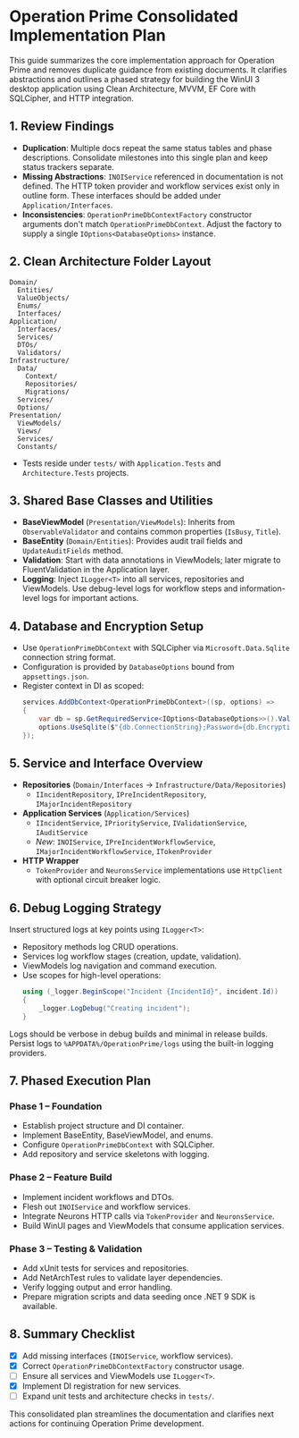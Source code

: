 # Operation Prime Consolidated Implementation Plan

This guide summarizes the core implementation approach for Operation Prime and removes duplicate guidance from existing documents. It clarifies abstractions and outlines a phased strategy for building the WinUI 3 desktop application using Clean Architecture, MVVM, EF Core with SQLCipher, and HTTP integration.

## 1. Review Findings
- **Duplication**: Multiple docs repeat the same status tables and phase descriptions. Consolidate milestones into this single plan and keep status trackers separate.
- **Missing Abstractions**: `INOIService` referenced in documentation is not defined. The HTTP token provider and workflow services exist only in outline form. These interfaces should be added under `Application/Interfaces`.
- **Inconsistencies**: `OperationPrimeDbContextFactory` constructor arguments don't match `OperationPrimeDbContext`. Adjust the factory to supply a single `IOptions<DatabaseOptions>` instance.

## 2. Clean Architecture Folder Layout
```
Domain/
  Entities/
  ValueObjects/
  Enums/
  Interfaces/
Application/
  Interfaces/
  Services/
  DTOs/
  Validators/
Infrastructure/
  Data/
    Context/
    Repositories/
    Migrations/
  Services/
  Options/
Presentation/
  ViewModels/
  Views/
  Services/
  Constants/
```
- Tests reside under `tests/` with `Application.Tests` and `Architecture.Tests` projects.

## 3. Shared Base Classes and Utilities
- **BaseViewModel** (`Presentation/ViewModels`): Inherits from `ObservableValidator` and contains common properties (`IsBusy`, `Title`).
- **BaseEntity** (`Domain/Entities`): Provides audit trail fields and `UpdateAuditFields` method.
- **Validation**: Start with data annotations in ViewModels; later migrate to FluentValidation in the Application layer.
- **Logging**: Inject `ILogger<T>` into all services, repositories and ViewModels. Use debug-level logs for workflow steps and information-level logs for important actions.

## 4. Database and Encryption Setup
- Use `OperationPrimeDbContext` with SQLCipher via `Microsoft.Data.Sqlite` connection string format.
- Configuration is provided by `DatabaseOptions` bound from `appsettings.json`.
- Register context in DI as scoped:
  ```csharp
  services.AddDbContext<OperationPrimeDbContext>((sp, options) =>
  {
      var db = sp.GetRequiredService<IOptions<DatabaseOptions>>().Value;
      options.UseSqlite($"{db.ConnectionString};Password={db.EncryptionKey}");
  });
  ```

## 5. Service and Interface Overview
- **Repositories** (`Domain/Interfaces` → `Infrastructure/Data/Repositories`)
  - `IIncidentRepository`, `IPreIncidentRepository`, `IMajorIncidentRepository`
- **Application Services** (`Application/Services`)
  - `IIncidentService`, `IPriorityService`, `IValidationService`, `IAuditService`
  - *New*: `INOIService`, `IPreIncidentWorkflowService`, `IMajorIncidentWorkflowService`, `ITokenProvider`
- **HTTP Wrapper**
  - `TokenProvider` and `NeuronsService` implementations use `HttpClient` with optional circuit breaker logic.

## 6. Debug Logging Strategy
Insert structured logs at key points using `ILogger<T>`:
- Repository methods log CRUD operations.
- Services log workflow stages (creation, update, validation).
- ViewModels log navigation and command execution.
- Use scopes for high-level operations:
  ```csharp
  using (_logger.BeginScope("Incident {IncidentId}", incident.Id))
  {
      _logger.LogDebug("Creating incident");
  }
  ```
Logs should be verbose in debug builds and minimal in release builds. Persist logs to `%APPDATA%/OperationPrime/logs` using the built-in logging providers.

## 7. Phased Execution Plan
### Phase 1 – Foundation
- Establish project structure and DI container.
- Implement BaseEntity, BaseViewModel, and enums.
- Configure `OperationPrimeDbContext` with SQLCipher.
- Add repository and service skeletons with logging.

### Phase 2 – Feature Build
- Implement incident workflows and DTOs.
- Flesh out `INOIService` and workflow services.
- Integrate Neurons HTTP calls via `TokenProvider` and `NeuronsService`.
- Build WinUI pages and ViewModels that consume application services.

### Phase 3 – Testing & Validation
- Add xUnit tests for services and repositories.
- Add NetArchTest rules to validate layer dependencies.
- Verify logging output and error handling.
- Prepare migration scripts and data seeding once .NET 9 SDK is available.

## 8. Summary Checklist
- [x] Add missing interfaces (`INOIService`, workflow services).
- [x] Correct `OperationPrimeDbContextFactory` constructor usage.
- [ ] Ensure all services and ViewModels use `ILogger<T>`.
- [x] Implement DI registration for new services.
- [ ] Expand unit tests and architecture checks in `tests/`.

This consolidated plan streamlines the documentation and clarifies next actions for continuing Operation Prime development.

